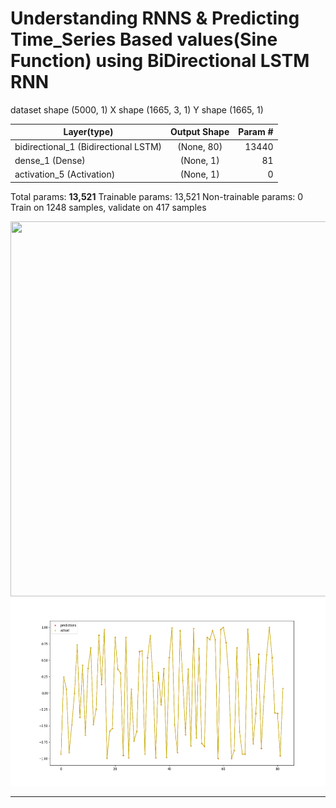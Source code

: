 <h1>Understanding RNNS & Predicting Time_Series Based values(Sine Function) using BiDirectional LSTM RNN</h1>


dataset shape  (5000, 1)
X shape  (1665, 3, 1)
Y shape  (1665, 1)

| Layer(type)       	        | Output Shape           |  Param #  |
| ------------- 		|:-------------:	 | -----:    |
| bidirectional_1 (Bidirectional LSTM)  |  (None, 80)  |   13440     |
| dense_1 (Dense)   	        |  (None, 1)  		 |    81    |
| activation_5 (Activation)     |  (None, 1)  		 |    0      |

Total params: <b>13,521</b>
Trainable params: 13,521
Non-trainable params: 0
Train on 1248 samples, validate on 417 samples

<img width=600 height=600 src='predictionspng'/>

<img width=600 height=300 src='Figure_1.png'/>

_________________________________________________________________

